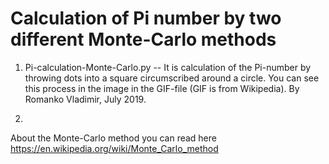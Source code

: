 # Calculation of Pi number by two different Monte-Carlo methods

1) Pi-calculation-Monte-Carlo.py	 -- It is calculation of the Pi-number by throwing dots into a square circumscribed around a circle.
You can see this process in the image in the GIF-file (GIF is from Wikipedia).
By Romanko Vladimir, July 2019.

2) 

About the Monte-Carlo method you can read here
https://en.wikipedia.org/wiki/Monte_Carlo_method
